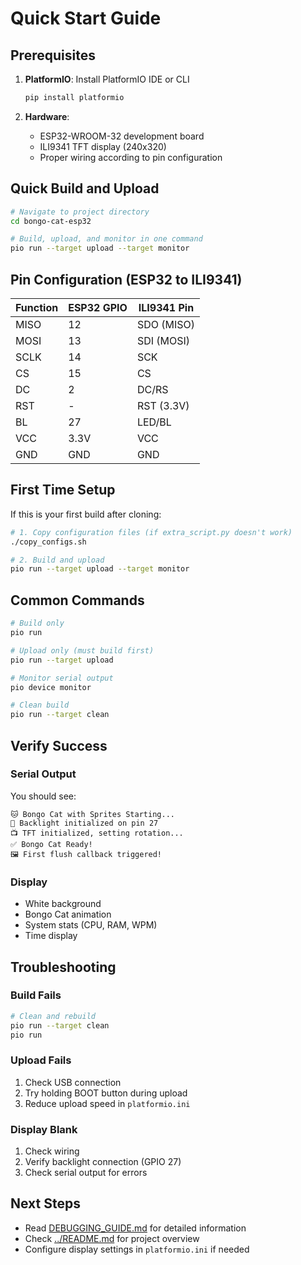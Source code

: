 # Quick Start Guide

## Prerequisites

1. **PlatformIO**: Install PlatformIO IDE or CLI
   ```bash
   pip install platformio
   ```

2. **Hardware**:
   - ESP32-WROOM-32 development board
   - ILI9341 TFT display (240x320)
   - Proper wiring according to pin configuration

## Quick Build and Upload

```bash
# Navigate to project directory
cd bongo-cat-esp32

# Build, upload, and monitor in one command
pio run --target upload --target monitor
```

## Pin Configuration (ESP32 to ILI9341)

| Function | ESP32 GPIO | ILI9341 Pin |
|----------|-----------|-------------|
| MISO     | 12        | SDO (MISO)  |
| MOSI     | 13        | SDI (MOSI)  |
| SCLK     | 14        | SCK         |
| CS       | 15        | CS          |
| DC       | 2         | DC/RS       |
| RST      | -         | RST (3.3V)  |
| BL       | 27        | LED/BL      |
| VCC      | 3.3V      | VCC         |
| GND      | GND       | GND         |

## First Time Setup

If this is your first build after cloning:

```bash
# 1. Copy configuration files (if extra_script.py doesn't work)
./copy_configs.sh

# 2. Build and upload
pio run --target upload --target monitor
```

## Common Commands

```bash
# Build only
pio run

# Upload only (must build first)
pio run --target upload

# Monitor serial output
pio device monitor

# Clean build
pio run --target clean
```

## Verify Success

### Serial Output
You should see:
```
🐱 Bongo Cat with Sprites Starting...
🔦 Backlight initialized on pin 27
📺 TFT initialized, setting rotation...
✅ Bongo Cat Ready!
🖼️ First flush callback triggered!
```

### Display
- White background
- Bongo Cat animation
- System stats (CPU, RAM, WPM)
- Time display

## Troubleshooting

### Build Fails
```bash
# Clean and rebuild
pio run --target clean
pio run
```

### Upload Fails
1. Check USB connection
2. Try holding BOOT button during upload
3. Reduce upload speed in `platformio.ini`

### Display Blank
1. Check wiring
2. Verify backlight connection (GPIO 27)
3. Check serial output for errors

## Next Steps

- Read [DEBUGGING_GUIDE.md](DEBUGGING_GUIDE.md) for detailed information
- Check [../README.md](../README.md) for project overview
- Configure display settings in `platformio.ini` if needed


